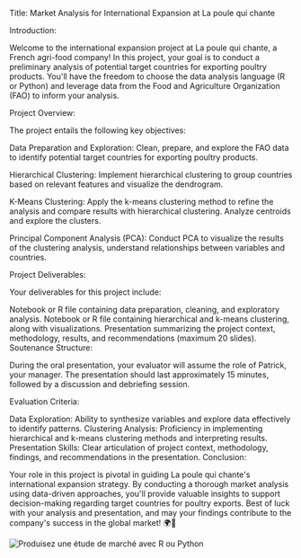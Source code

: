
Title: Market Analysis for International Expansion at La poule qui chante

Introduction:

Welcome to the international expansion project at La poule qui chante, a French agri-food company! In this project, your goal is to conduct a preliminary analysis of potential target countries for exporting poultry products. You'll have the freedom to choose the data analysis language (R or Python) and leverage data from the Food and Agriculture Organization (FAO) to inform your analysis.

Project Overview:

The project entails the following key objectives:

Data Preparation and Exploration: Clean, prepare, and explore the FAO data to identify potential target countries for exporting poultry products.

Hierarchical Clustering: Implement hierarchical clustering to group countries based on relevant features and visualize the dendrogram.

K-Means Clustering: Apply the k-means clustering method to refine the analysis and compare results with hierarchical clustering. Analyze centroids and explore the clusters.

Principal Component Analysis (PCA): Conduct PCA to visualize the results of the clustering analysis, understand relationships between variables and countries.

Project Deliverables:

Your deliverables for this project include:

Notebook or R file containing data preparation, cleaning, and exploratory analysis.
Notebook or R file containing hierarchical and k-means clustering, along with visualizations.
Presentation summarizing the project context, methodology, results, and recommendations (maximum 20 slides).
Soutenance Structure:

During the oral presentation, your evaluator will assume the role of Patrick, your manager. The presentation should last approximately 15 minutes, followed by a discussion and debriefing session.

Evaluation Criteria:

Data Exploration: Ability to synthesize variables and explore data effectively to identify patterns.
Clustering Analysis: Proficiency in implementing hierarchical and k-means clustering methods and interpreting results.
Presentation Skills: Clear articulation of project context, methodology, findings, and recommendations in the presentation.
Conclusion:

Your role in this project is pivotal in guiding La poule qui chante's international expansion strategy. By conducting a thorough market analysis using data-driven approaches, you'll provide valuable insights to support decision-making regarding target countries for poultry exports. Best of luck with your analysis and presentation, and may your findings contribute to the company's success in the global market! 🌍🐔




![Produisez une étude de marché avec R ou Python](https://github.com/sarah140789/Etude_de_march-_Python/assets/81362799/a942b6b4-fc1e-4249-a19a-419818a31ec4)


